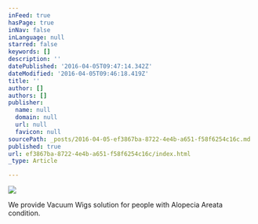 ```yaml
---
inFeed: true
hasPage: true
inNav: false
inLanguage: null
starred: false
keywords: []
description: ''
datePublished: '2016-04-05T09:47:14.342Z'
dateModified: '2016-04-05T09:46:18.419Z'
title: ''
author: []
authors: []
publisher:
  name: null
  domain: null
  url: null
  favicon: null
sourcePath: _posts/2016-04-05-ef3867ba-8722-4e4b-a651-f58f6254c16c.md
published: true
url: ef3867ba-8722-4e4b-a651-f58f6254c16c/index.html
_type: Article

---
```

![](https://the-grid-user-content.s3-us-west-2.amazonaws.com/9bb97d45-c32b-416d-ac86-c71d967e4c0e.jpg)

We provide Vacuum Wigs solution for people with Alopecia Areata condition.